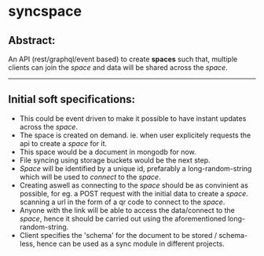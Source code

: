 # syncspace

Abstract:
---

An API (rest/graphql/event based) to create **spaces** such that, multiple clients can join the *space* and data will be shared across the *space*.
___

Initial soft specifications:
---

- This could be event driven to make it possible to have instant updates across the *space*.
- The space is created on demand. ie. when user explicitely requests the api to create a *space* for it.
- This space would be a document in mongodb for now.
- File syncing using storage buckets would be the next step.
- *Space* will be identified by a unique id, prefarably a long-random-string which will be used to *connect* to the *space*.
- Creating aswell as connecting to the *space* should be as convinient as possible, for eg. a POST request with the initial data to create a *space*. scanning a url in the form of a qr code to connect to the *space*.
- Anyone with the link will be able to access the data/connect to the *space*, hence it should be carried out using the aforementioned long-random-string.
- Client specifies the 'schema' for the document to be stored / schema-less, hence can be used as a sync module in different projects.


